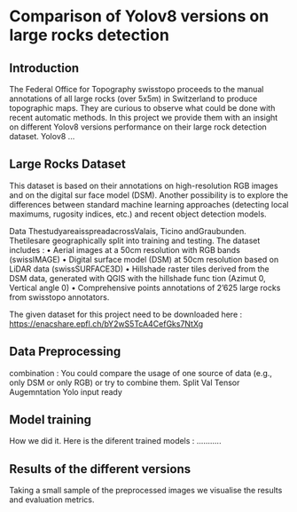 # Comparison of Yolov8 versions on large rocks detection

## Introduction

The Federal Office for Topography swisstopo proceeds to the manual annotations of all large rocks (over 5x5m) in Switzerland to produce topographic maps. They are curious to observe what could be done with recent automatic methods. In this project we provide them with an insight on different Yolov8 versions performance on their large rock detection dataset. 
Yolov8 ...

## Large Rocks Dataset

This dataset is based on their annotations on high-resolution RGB images and on the digital sur face model (DSM). Another possibility is to explore the differences between standard machine learning approaches (detecting local maximums, rugosity indices, etc.) and recent object detection models.
 
 
 Data ThestudyareaisspreadacrossValais, Ticino andGraubunden. Thetilesare geographically split
 into training and testing. The dataset includes :
 • Aerial images at a 50cm resolution with RGB bands (swissIMAGE)
 • Digital surface model (DSM) at 50cm resolution based on LiDAR data (swissSURFACE3D)
 • Hillshade raster tiles derived from the DSM data, generated with QGIS with the hillshade func
tion (Azimut 0, Vertical angle 0)
 • Comprehensive points annotations of 2’625 large rocks from swisstopo annotators.

The given dataset for this project need to be downloaded here : https://enacshare.epfl.ch/bY2wS5TcA4CefGks7NtXg

## Data Preprocessing

combination : You could compare the usage of one source of data (e.g., only DSM or only RGB) or try to combine them. 
Split 
Val
Tensor
Augemntation
Yolo input ready

## Model training

How we did it. Here is the diferent trained models : ...........

## Results of the different versions

Taking a small sample of the preprocessed images we visualise the results and evaluation metrics.
